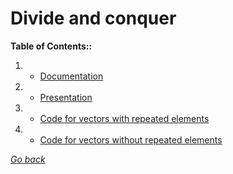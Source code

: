 # Divide and conquer

**Table of Contents::**

1. * [Documentation](Memoria_P2_Rodriguez_Lopez_Alejandro.pdf)
2. * [Presentation](Presentación_P2_Rodriguez_Lopez_Alejandro.pdf)
3. * [Code for vectors with repeated elements](repetidosDyV.cpp)
4. * [Code for vectors without repeated elements](SinRepetidosDyV.cpp)


*[Go back](../../../)*
